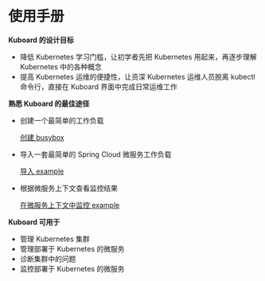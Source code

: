 # 使用手册

**Kuboard 的设计目标**

* 降低 Kubernetes 学习门槛，让初学者先把 Kubernetes 用起来，再逐步理解 Kubernetes 中的各种概念
* 提高 Kubernetes 运维的便捷性，让资深 Kubernetes 运维人员脱离 kubectl 命令行，直接在 Kuboard 界面中完成日常运维工作

**熟悉 Kuboard 的最佳途径**

* 创建一个最简单的工作负载

  [创建 busybox](example/busybox.html)

* 导入一套最简单的 Spring Cloud 微服务工作负载

  [导入 example](example/import.html)

* 根据微服务上下文查看监控结果

  [在微服务上下文中监控 example](example/monitor.html) <Badge text="alpha" type="warn"/>

**Kuboard 可用于**

* 管理 Kubernetes 集群
* 管理部署于 Kubernetes 的微服务
* 诊断集群中的问题
* 监控部署于 Kubernetes 的微服务
